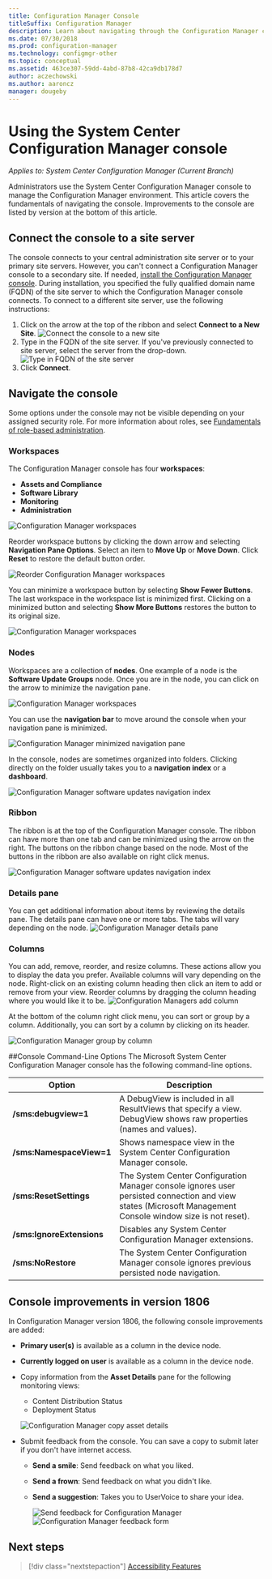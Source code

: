 ```yaml
---
title: Configuration Manager Console
titleSuffix: Configuration Manager
description: Learn about navigating through the Configuration Manager console.
ms.date: 07/30/2018
ms.prod: configuration-manager
ms.technology: configmgr-other
ms.topic: conceptual
ms.assetid: 463ce307-59dd-4abd-87b8-42ca9db178d7
author: aczechowski
ms.author: aaroncz
manager: dougeby
---
```


# Using the System Center Configuration Manager console

*Applies to: System Center Configuration Manager (Current Branch)*

Administrators use the System Center Configuration Manager console to manage the Configuration Manager environment. This article covers the fundamentals of navigating the console. Improvements to the console are listed by version at the bottom of this article. 

## Connect the console to a site server
The console connects to your central administration site server or to your primary site servers. However, you can't connect a Configuration Manager console to a secondary site. If needed, [install the Configuration Manager console](../deploy/install/install-consoles.md). During installation, you specified the fully qualified domain name (FQDN) of the site server to which the Configuration Manager console connects. To connect to a different site server, use the following instructions: 

1. Click on the arrow at the top of the ribbon and select **Connect to a New Site**.
    ![Connect the console to a new site](media/connect-to-a-new-site.png)
2. Type in the FQDN of the site server. If you've previously connected to site server, select the server from the drop-down.  
    ![Type in FQDN of the site server](media/site-server-fqdn.png)
3. Click **Connect**. 

## Navigate the console
Some options under the console may not be visible depending on your assigned security role. For more information about roles, see [Fundamentals of role-based administration](../../understand/fundamentals-of-role-based-administration.md). 

### Workspaces
The Configuration Manager console has four **workspaces**: 
   - **Assets and Compliance**
   - **Software Library**
   - **Monitoring**
   - **Administration**

 ![Configuration Manager workspaces](media/configuration-manager-workspaces.png)

Reorder workspace buttons by clicking the down arrow and selecting **Navigation Pane Options**. Select an item to **Move Up** or **Move Down**. Click **Reset** to restore the default button order. 

 ![Reorder Configuration Manager workspaces](media/navigation-pane-options.png)

You can minimize a workspace button by selecting **Show Fewer Buttons**. The last workspace in the workspace list is minimized first. Clicking on a minimized button and selecting **Show More Buttons** restores the button to its original size.  

![Configuration Manager workspaces](media/workspace-buttons.png)


### Nodes
Workspaces are a collection of **nodes**. One example of a node is the **Software Update Groups** node. Once you are in the node, you can click on the arrow to minimize the navigation pane. 

![Configuration Manager workspaces](media/software-update-groups-node.png)

You can use the **navigation bar** to move around the console when your navigation pane is minimized. 

![Configuration Manager minimized navigation pane](media/minimized-navigation-pane.png)

In the console, nodes are sometimes organized into folders. Clicking directly on the folder usually takes you to a **navigation index** or a **dashboard**.

![Configuration Manager software updates navigation index](media/software-updates-navigation-index.png)

### Ribbon 
The ribbon is at the top of the Configuration Manager console. The ribbon can have more than one tab and can be minimized using the arrow on the right. The buttons on the ribbon change based on the node. Most of the buttons in the ribbon are also available on right click menus. 
 
![Configuration Manager software updates navigation index](media/ribbon.png)

### Details pane
You can get additional information about items by reviewing the details pane. The details pane can have one or more tabs. The tabs will vary depending on the node. 
![Configuration Manager details pane](media/details-pane.png)

### Columns 
You can add, remove, reorder, and resize columns. These actions allow you to display the data you prefer. Available columns will vary depending on the node. Right-click on an existing column heading then click an item to add or remove from your view. Reorder columns by dragging the column heading where you would like it to be. 
![Configuration Managers add column](media/add-columns.png)

At the bottom of the column right click menu, you can sort or group by a column. Additionally, you can sort by a column by clicking on its header. 

![Configuration Manager group by column](media/column-group-by.png)

##Console Command-Line Options
The Microsoft System Center Configuration Manager console has the following command-line options.

|Option|Description|  
|------------|-----------------|  
|**/sms:debugview=1**|A DebugView is included in all ResultViews that specify a view. DebugView shows raw properties (names and values).|  
|**/sms:NamespaceView=1**|Shows namespace view in the System Center Configuration Manager console.|  
|**/sms:ResetSettings**|The System Center Configuration Manager console ignores user persisted connection and view states (Microsoft Management Console window size is not reset).|  
|**/sms:IgnoreExtensions**|Disables any System Center Configuration Manager extensions.|  
|**/sms:NoRestore**|The System Center Configuration Manager console ignores previous persisted node navigation.|  

## Console improvements in version 1806
In Configuration Manager version 1806, the following console improvements are added:

- **Primary user(s)** is available as a column in the device node. <!--1357280-->
- **Currently logged on user** is available as a column in the device node.<!--1358202-->
- Copy information from the **Asset Details** pane for the following monitoring views: <!--1357856-->
    - Content Distribution Status
    - Deployment Status 

    ![Configuration Manager copy asset details](media/1810-deployment-status.PNG)

 - Submit feedback from the console. You can save a copy to submit later if you don't have internet access. <!--1357542-->
   
    - **Send a smile**: Send feedback on what you liked.
    - **Send a frown**: Send feedback on what you didn't like. 
    - **Send a suggestion**: Takes you to UserVoice to share your idea. 
 
       ![Send feedback for Configuration Manager](media/1810-send-a-smile.PNG)
![Configuration Manager feedback form](media/1810-feedback-form.PNG)

## Next steps
> [!div class="nextstepaction"]
> [Accessibility Features](../../understand/accessibility-features.md)

